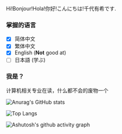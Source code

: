 Hi!Bonjour!Hola!你好!こんにちは!千代有希です.

### 掌握的语言

-[x] 简体中文
-[x] 繁体中文
-[x] English (**Not** good at)
-[ ] 日本語 (学ぶ)

### 我是？

计算机相关专业在读，什么都不会的废物一个

![Anurag's GitHub stats](https://github-readme-stats.vercel.app/api?username=chiyoyuki)

![Top Langs](https://github-readme-stats.vercel.app/api/top-langs/?username=chiyoyuki)

![Ashutosh's github activity graph](https://github-readme-activity-graph.vercel.app/graph?username=chiyoyuki)
